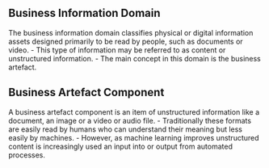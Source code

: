 ## Business Information Domain 
The business information domain classifies physical or digital information assets designed primarily to be read by people, such as documents or video.
    - This type of information may be referred to as content or unstructured information.
    - The main concept in this domain is the business artefact.
## Business Artefact Component
A business artefact component is an item of unstructured information like a document, an image or a video or audio file.
    - Traditionally these formats are easily read by humans who can understand their meaning but less easily by machines.
    - However, as machine learning improves unstructured content is increasingly used an input into or output from automated processes.
